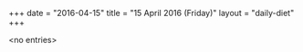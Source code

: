 +++
date = "2016-04-15"
title = "15 April 2016 (Friday)"
layout = "daily-diet"
+++

<p>&lt;no entries&gt;</p>